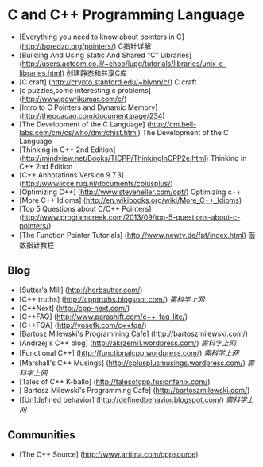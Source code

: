 C and C++ Programming Language
======================

* [Everything you need to know about pointers in C] (http://boredzo.org/pointers/) C指针详解
* [Building And Using Static And Shared "C" Libraries] (http://users.actcom.co.il/~choo/lupg/tutorials/libraries/unix-c-libraries.html) 创建静态和共享C库
* [C craft] (http://crypto.stanford.edu/~blynn/c/) C craft
* [c puzzles,some interesting c problems] (http://www.gowrikumar.com/c/) 
* [Intro to C Pointers and Dynamic Memory] (http://theocacao.com/document.page/234)
* [The Development of the C Language] (http://cm.bell-labs.com/cm/cs/who/dmr/chist.html) The Development of the C Language
* [Thinking in C++ 2nd Edition] (http://mindview.net/Books/TICPP/ThinkingInCPP2e.html) Thinking in C++ 2nd Edition
* [C++ Annotations Version 9.7.3] (http://www.icce.rug.nl/documents/cplusplus/)
* [Optimizing C++] (http://www.steveheller.com/opt/) Optimizing c++
* [More C++ Idioms] (http://en.wikibooks.org/wiki/More_C++_Idioms)
* [Top 5 Questions about C/C++ Pointers] (http://www.programcreek.com/2013/09/top-5-questions-about-c-pointers/)
* [The Function Pointer Tutorials] (http://www.newty.de/fpt/index.html) 函数指针教程

Blog
----

* [Sutter\'s Mill] (http://herbsutter.com/) 
* [C++ truths] (http://cpptruths.blogspot.com/) *需科学上网*
* [C++Next] (http://cpp-next.com/)
* [C++FAQ] (http://www.parashift.com/c++-faq-lite/)
* [C++FQA] (http://yosefk.com/c++fqa/)
* [Bartosz Milewski\'s Programming Cafe] (http://bartoszmilewski.com/)
* [Andrzej\'s C++ blog] (http://akrzemi1.wordpress.com/) *需科学上网*
* [Functional C++] (http://functionalcpp.wordpress.com/) *需科学上网*
* [Marshall's C++ Musings] (http://cplusplusmusings.wordpress.com/) *需科学上网*
* [Tales of C++  K-ballo] (http://talesofcpp.fusionfenix.com/)
* [ Bartosz Milewski's Programming Cafe] (http://bartoszmilewski.com/)
* [\[Un\]defined behavior] (http://definedbehavior.blogspot.com/) *需科学上网*

Communities
---------

* [The C++ Source] (http://www.artima.com/cppsource)

